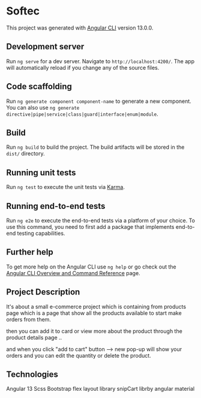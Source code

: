 # Softec

This project was generated with [Angular CLI](https://github.com/angular/angular-cli) version 13.0.0.

## Development server

Run `ng serve` for a dev server. Navigate to `http://localhost:4200/`. The app will automatically reload if you change any of the source files.

## Code scaffolding

Run `ng generate component component-name` to generate a new component. You can also use `ng generate directive|pipe|service|class|guard|interface|enum|module`.

## Build

Run `ng build` to build the project. The build artifacts will be stored in the `dist/` directory.

## Running unit tests

Run `ng test` to execute the unit tests via [Karma](https://karma-runner.github.io).

## Running end-to-end tests

Run `ng e2e` to execute the end-to-end tests via a platform of your choice. To use this command, you need to first add a package that implements end-to-end testing capabilities.

## Further help

To get more help on the Angular CLI use `ng help` or go check out the [Angular CLI Overview and Command Reference](https://angular.io/cli) page.



## Project Description

It's about a small e-commerce project which is containing from products page which is a page that show all the products available to start make orders from them. 

then you can add it to card or view more about the product through the product details page ..

and  when you click  "add to cart" button  --> new pop-up will show your orders and you can edit the quantity or delete the product. 


## Technologies 

Angular 13 
Scss 
Bootstrap
flex layout library 
snipCart librby 
angular material 

